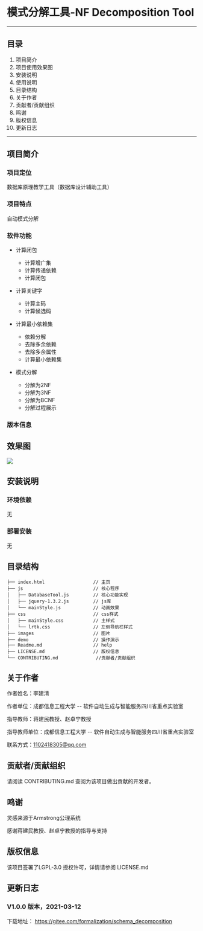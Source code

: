 # 模式分解工具-NF Decomposition Tool

------

## 目录

1. 项目简介
2. 项目使用效果图
3. 安装说明
4. 使用说明
5. 目录结构
6. 关于作者
7. 贡献者/贡献组织
8. 鸣谢
9. 版权信息
10. 更新日志

------

## 项目简介

### 项目定位

数据库原理教学工具（数据库设计辅助工具）

### 项目特点

自动模式分解

### 软件功能

- 计算闭包

  + 计算增广集
  + 计算传递依赖
  + 计算闭包

- 计算关键字

  + 计算主码
  + 计算候选码

- 计算最小依赖集

  + 依赖分解
  + 去除多余依赖
  + 去除多余属性
  + 计算最小依赖集

- 模式分解

  + 分解为2NF
  + 分解为3NF
  + 分解为BCNF
  + 分解过程展示

  

### 版本信息



## 效果图

![](https://gitee.com/formalization/schema_decomposition/raw/master/images/interface.png)

## 安装说明

### 环境依赖

无

### 部署安装

无

## 目录结构

```
├── index.html                  // 主页
├── js                          // 核心程序
│   ├── DatabaseTool.js         // 核心功能实现
│   ├── jquery-1.3.2.js         // js库 
│   └── mainStyle.js         	// 动画效果
├── css							// css样式
│   ├── mainStyle.css           // 主样式
│   └── lrtk.css                // 左侧导航栏样式      
├── images                      // 图片
├── demo                        // 操作演示
├── Readme.md                   // help
├── LICENSE.md              	// 版权信息
└── CONTRIBUTING.md         	 //贡献者/贡献组织

```

## 关于作者

作者姓名：李建清

作者单位：成都信息工程大学 -- 软件自动生成与智能服务四川省重点实验室

指导教师：蒋建民教授、赵卓宁教授

指导教师单位：成都信息工程大学 -- 软件自动生成与智能服务四川省重点实验室

联系方式：1102418305@qq.com

## 贡献者/贡献组织

请阅读 CONTRIBUTING.md 查阅为该项目做出贡献的开发者。

## 鸣谢

灵感来源于Armstrong公理系统

感谢蒋建民教授、赵卓宁教授的指导与支持

## 版权信息

该项目签署了LGPL-3.0 授权许可，详情请参阅 LICENSE.md

## 更新日志

### V1.0.0 版本，2021-03-12

下载地址： https://gitee.com/formalization/schema_decomposition